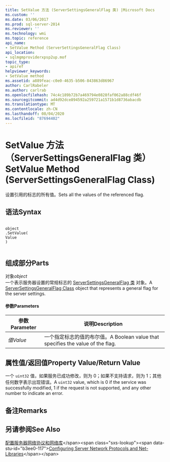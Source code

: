 ```yaml
---
title: SetValue 方法 (ServerSettingsGeneralFlag 类) |Microsoft Docs
ms.custom: ''
ms.date: 03/06/2017
ms.prod: sql-server-2014
ms.reviewer: ''
ms.technology: wmi
ms.topic: reference
api_name:
- SetValue Method (ServerSettingsGeneralFlag Class)
api_location:
- sqlmgmproviderxpsp2up.mof
topic_type:
- apiref
helpviewer_keywords:
- SetValue method
ms.assetid: a889feac-c0e0-4635-b506-843863d86967
author: CarlRabeler
ms.author: carlrab
ms.openlocfilehash: 74c4c189b72b7a469794e0828faf062a88cdf46f
ms.sourcegitcommit: ad4d92dce894592a259721a1571b1d8736abacdb
ms.translationtype: MT
ms.contentlocale: zh-CN
ms.lasthandoff: 08/04/2020
ms.locfileid: "87694402"
---
```

# <a name="setvalue-method-serversettingsgeneralflag-class"></a><span data-ttu-id="b3ee0-102">SetValue 方法（ServerSettingsGeneralFlag 类）</span><span class="sxs-lookup"><span data-stu-id="b3ee0-102">SetValue Method (ServerSettingsGeneralFlag Class)</span></span>
  <span data-ttu-id="b3ee0-103">设置引用的标志的所有值。</span><span class="sxs-lookup"><span data-stu-id="b3ee0-103">Sets all the values of the referenced flag.</span></span>  
  
## <a name="syntax"></a><span data-ttu-id="b3ee0-104">语法</span><span class="sxs-lookup"><span data-stu-id="b3ee0-104">Syntax</span></span>  
  
```  
  
object  
.SetValue(  
Value  
)  
  
```  
  
## <a name="parts"></a><span data-ttu-id="b3ee0-105">组成部分</span><span class="sxs-lookup"><span data-stu-id="b3ee0-105">Parts</span></span>  
 <span data-ttu-id="b3ee0-106">对象</span><span class="sxs-lookup"><span data-stu-id="b3ee0-106">*object*</span></span>  
 <span data-ttu-id="b3ee0-107">一个表示服务器设置的常规标志的 [ServerSettingsGeneralFlag 类](serversettingsgeneralflag-class.md) 对象。</span><span class="sxs-lookup"><span data-stu-id="b3ee0-107">A [ServerSettingsGeneralFlag Class](serversettingsgeneralflag-class.md) object that represents a general flag for the server settings.</span></span>  
  
#### <a name="parameters"></a><span data-ttu-id="b3ee0-108">参数</span><span class="sxs-lookup"><span data-stu-id="b3ee0-108">Parameters</span></span>  
  
|<span data-ttu-id="b3ee0-109">参数</span><span class="sxs-lookup"><span data-stu-id="b3ee0-109">Parameter</span></span>|<span data-ttu-id="b3ee0-110">说明</span><span class="sxs-lookup"><span data-stu-id="b3ee0-110">Description</span></span>|  
|---------------|-----------------|  
|<span data-ttu-id="b3ee0-111">*值*</span><span class="sxs-lookup"><span data-stu-id="b3ee0-111">*Value*</span></span>|<span data-ttu-id="b3ee0-112">一个指定标志的值的布尔值。</span><span class="sxs-lookup"><span data-stu-id="b3ee0-112">A Boolean value that specifies the value of the flag.</span></span>|  
  
## <a name="property-valuereturn-value"></a><span data-ttu-id="b3ee0-113">属性值/返回值</span><span class="sxs-lookup"><span data-stu-id="b3ee0-113">Property Value/Return Value</span></span>  
 <span data-ttu-id="b3ee0-114">一个 `uint32` 值，如果服务已成功修改，则为 0；如果不支持请求，则为 1；其他任何数字表示出现错误。</span><span class="sxs-lookup"><span data-stu-id="b3ee0-114">A `uint32` value, which is 0 if the service was successfully modified, 1 if the request is not supported, and any other number to indicate an error.</span></span>  
  
## <a name="remarks"></a><span data-ttu-id="b3ee0-115">备注</span><span class="sxs-lookup"><span data-stu-id="b3ee0-115">Remarks</span></span>  
  
## <a name="see-also"></a><span data-ttu-id="b3ee0-116">另请参阅</span><span class="sxs-lookup"><span data-stu-id="b3ee0-116">See Also</span></span>  
 <span data-ttu-id="b3ee0-117">[配置服务器网络协议和网络库](https://msdn.microsoft.com/library/ms177485\(v=sql.100\).aspx)</span><span class="sxs-lookup"><span data-stu-id="b3ee0-117">[Configuring Server Network Protocols and Net-Libraries](https://msdn.microsoft.com/library/ms177485\(v=sql.100\).aspx)</span></span>  
  
  
